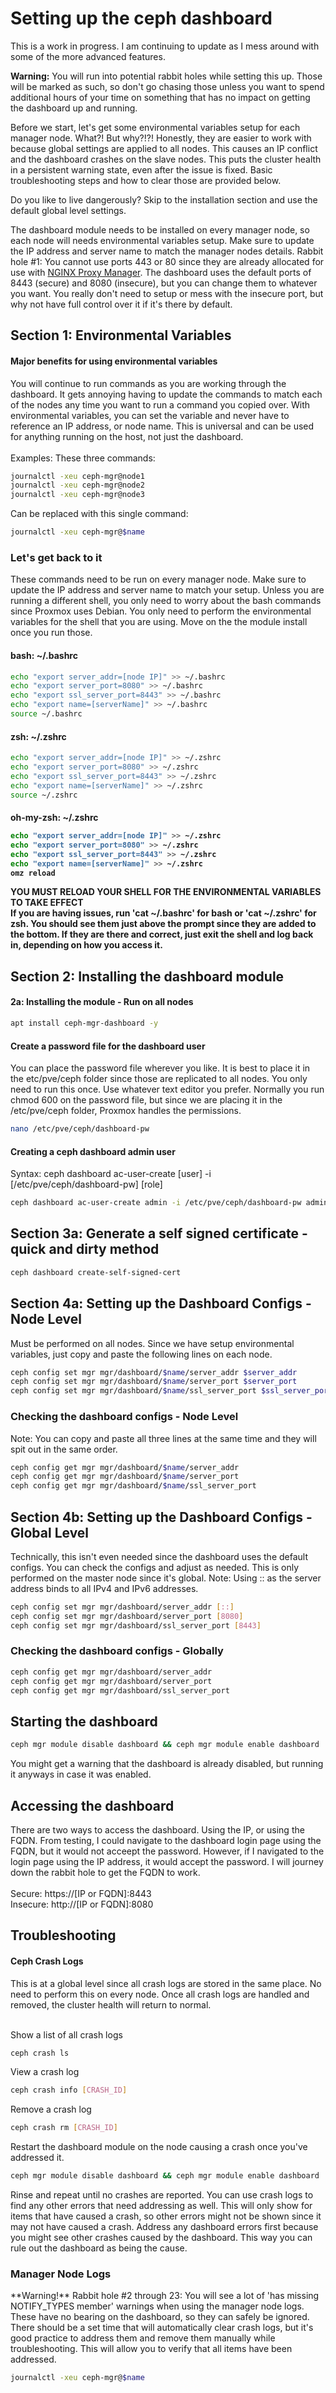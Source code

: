 <h1>Setting up the ceph dashboard</h1>

This is a work in progress. I am continuing to update as I mess around with some of the more advanced features.

**Warning:** You will run into potential rabbit holes while setting this up. Those will be marked as such, so don't go chasing those unless you want to spend additional hours of your time on something that has no impact on getting the dashboard up and running.

Before we start, let's get some environmental variables setup for each manager node. What?! But why?!?! Honestly, they are easier to work with because global settings are applied to all nodes. This causes an IP conflict and the dashboard crashes on the slave nodes. This puts the cluster health in a persistent warning state, even after the issue is fixed. Basic troubleshooting steps and how to clear those are provided below. 

Do you like to live dangerously? Skip to the installation section and use the default global level settings. 

The dashboard module needs to be installed on every manager node, so each node will needs environmental variables setup. Make sure to update the IP address and server name to match the manager nodes details. Rabbit hole #1: You cannot use ports 443 or 80 since they are already allocated for use with [NGINX Proxy Manager](https://pve.proxmox.com/wiki/Web_Interface_Via_Nginx_Proxy). The dashboard uses the default ports of 8443 (secure) and 8080 (insecure), but you can change them to whatever you want. You really don't need to setup or mess with the insecure port, but why not have full control over it if it's there by default.

<h2>Section 1: Environmental Variables</h2>

<h4>Major benefits for using environmental variables</h4>
You will continue to run commands as you are working through the dashboard. It gets annoying having to update the commands to match each of the nodes any time you want to run a command you copied over. With environmental variables, you can set the variable and never have to reference an IP address, or node name. This is universal and can be used for anything running on the host, not just the dashboard.
<br/>
<br/>
Examples: These three commands:

```bash
journalctl -xeu ceph-mgr@node1
journalctl -xeu ceph-mgr@node2
journalctl -xeu ceph-mgr@node3
```

Can be replaced with this single command: 

```bash
journalctl -xeu ceph-mgr@$name
```

<h3>Let's get back to it</h3>


These commands need to be run on every manager node. Make sure to update the IP address and server name to match your setup. Unless you are running a different shell, you only need to worry about the bash commands since Proxmox uses Debian. You only need to perform the environmental variables for the shell that you are using. Move on the the module install once you run those. 

<h4>bash: ~/.bashrc</h4>

```bash
echo "export server_addr=[node IP]" >> ~/.bashrc
echo "export server_port=8080" >> ~/.bashrc
echo "export ssl_server_port=8443" >> ~/.bashrc
echo "export name=[serverName]" >> ~/.bashrc
source ~/.bashrc
```

<h4>zsh: ~/.zshrc</h4>

```bash
echo "export server_addr=[node IP]" >> ~/.zshrc
echo "export server_port=8080" >> ~/.zshrc
echo "export ssl_server_port=8443" >> ~/.zshrc
echo "export name=[serverName]" >> ~/.zshrc
source ~/.zshrc
```

<h4>oh-my-zsh: ~/.zshrc
  
```bash
echo "export server_addr=[node IP]" >> ~/.zshrc
echo "export server_port=8080" >> ~/.zshrc
echo "export ssl_server_port=8443" >> ~/.zshrc
echo "export name=[serverName]" >> ~/.zshrc
omz reload
```

**YOU MUST RELOAD YOUR SHELL FOR THE ENVIRONMENTAL VARIABLES TO TAKE EFFECT** 
<br/>
If you are having issues, run 'cat ~/.bashrc' for bash or 'cat ~/.zshrc' for zsh. You should see them just above the prompt since they are added to the bottom. If they are there and correct, just exit the shell and log back in, depending on how you access it.


<h2>Section 2: Installing the dashboard module</h2>

<h4>2a: Installing the module - Run on all nodes</h4>

```bash
apt install ceph-mgr-dashboard -y
```

<h4>Create a password file for the dashboard user</h4>
You can place the password file wherever you like. It is best to place it in the etc/pve/ceph folder since those are replicated to all nodes. You only need to run this once.</h4> Use whatever text editor you prefer. Normally you run chmod 600 on the password file, but since we are placing it in the /etc/pve/ceph folder, Proxmox handles the permissions.

```bash
nano /etc/pve/ceph/dashboard-pw
```

<h4>Creating a ceph dashboard admin user</h4>
Syntax: ceph dashboard ac-user-create [user] -i [/etc/pve/ceph/dashboard-pw] [role]

```bash
ceph dashboard ac-user-create admin -i /etc/pve/ceph/dashboard-pw administrator
```

<h2>Section 3a: Generate a self signed certificate - quick and dirty method</h2>

```bash
ceph dashboard create-self-signed-cert
```

<H2>Section 4a: Setting up the Dashboard Configs - Node Level</H2>
Must be performed on all nodes. Since we have setup environmental variables, just copy and paste the following lines on each node.

```bash
ceph config set mgr mgr/dashboard/$name/server_addr $server_addr
ceph config set mgr mgr/dashboard/$name/server_port $server_port
ceph config set mgr mgr/dashboard/$name/ssl_server_port $ssl_server_port
```

<h3>Checking the dashboard configs - Node Level </h3>
Note: You can copy and paste all three lines at the same time and they will spit out in the same order.

```bash
ceph config get mgr mgr/dashboard/$name/server_addr
ceph config get mgr mgr/dashboard/$name/server_port
ceph config get mgr mgr/dashboard/$name/ssl_server_port
```

<H2>Section 4b: Setting up the Dashboard Configs - Global Level</H2>
Technically, this isn't even needed since the dashboard uses the default configs. You can check the configs and adjust as needed. This is only performed on the master node since it's global. Note: Using :: as the server address binds to all IPv4 and IPv6 addresses.

```bash
ceph config set mgr mgr/dashboard/server_addr [::]
ceph config set mgr mgr/dashboard/server_port [8080]
ceph config set mgr mgr/dashboard/ssl_server_port [8443]
```

<h3>Checking the dashboard configs - Globally </h3>

```bash
ceph config get mgr mgr/dashboard/server_addr
ceph config get mgr mgr/dashboard/server_port
ceph config get mgr mgr/dashboard/ssl_server_port
```
<h2>Starting the dashboard</h2>

```bash
ceph mgr module disable dashboard && ceph mgr module enable dashboard
```
You might get a warning that the dashboard is already disabled, but running it anyways in case it was enabled.

<h2> Accessing the dashboard </h2>
There are two ways to access the dashboard. Using the IP, or using the FQDN. From testing, I could navigate to the dashboard login page using the FQDN, but it would not acceept the password. However, if I navigated to the login page using the IP address, it would accept the password. I will journey down the rabbit hole to get the FQDN to work. 
<br/>
<br/>
Secure: https://[IP or FQDN]:8443 
<br/>
Insecure: http://[IP or FQDN]:8080

<h2>Troubleshooting</h2>
<h4>Ceph Crash Logs</h4>
This is at a global level since all crash logs are stored in the same place. No need to perform this on every node. Once all crash logs are handled and removed, the cluster health will return to normal.
<br/>
<br/>

Show a list of all crash logs
```bash
ceph crash ls
```

View a crash log
```bash
ceph crash info [CRASH_ID]
```

Remove a crash log
```bash 
ceph crash rm [CRASH_ID]
```

Restart the dashboard module on the node causing a crash once you've addressed it.
```bash
ceph mgr module disable dashboard && ceph mgr module enable dashboard
```

Rinse and repeat until no crashes are reported. You can use crash logs to find any other errors that need addressing as well. This will only show for items that have caused a crash, so other errors might not be shown since it may not have caused a crash. Address any dashboard errors first because you might see other crashes caused by the dashboard. This way you can rule out the dashboard as being the cause.

<h3>Manager Node Logs</h3>
**Warning!** Rabbit hole #2 through 23: You will see a lot of 'has missing NOTIFY_TYPES member' warnings when using the manager node logs. These have no bearing on the dashboard, so they can safely be ignored. There should be a set time that will automatically clear crash logs, but it's good practice to address them and remove them manually while troubleshooting. This will allow you to verify that all items have been addressed. 

```bash
journalctl -xeu ceph-mgr@$name
```
